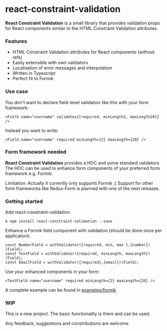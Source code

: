 # react-constraint-validation
**React Constraint Validation** is a small library that provides validation props for React components similar to the HTML Constraint Validation attributes.

### Features

- HTML Constraint Validation attributes for React components (without refs)
- Easily extensible with own validators
- Localisation of error messages and interpolation
- Written in Typescript 
- Perfect fit to Formik

### Use case

You don't want to declare field-level validation like this with your form framework:

    <Field name="username" validate={[required, minLength2, maxLength20]} /> 
    
Instead you want to write:

    <Field name="username" required minLength={2} maxLength={20} />    
    
### Form framework needed

**React Constraint Validation** provides a HOC and some standard validators. The HOC can be used to enhance form components of your preferred form framework e.g. Formik.

Limitation: Actually it currently only supports Formik ;) Support for other form frameworks like Redux-Form is planned with one of the next releases.   
    
### Getting started
    
Add react-constraint-validation:

    $ npm install react-constraint-validation --save
    
Enhance a Formik field component with validation (should be done once per application):

    const NumberField = withValidator({required, min, max },{number})(Field);
    const TextField = withValidator({required, minLength, maxLength})(Field);
    const EmailField = withValidator({required},{email})(Field);    

Use your enhanced components in your form:

    <TextField name="username" required minLength={2} maxLength={20} />

A complete example can be found in [examples/formik](https://github.com/pstrh/react-constraint-validation/blob/master/examples/formik/src/components/FieldLevelValidation.tsx).

### WIP

This is a new project. The basic functionality is there and can be used.

Any feedback, suggestions and constributions are welcome. 
